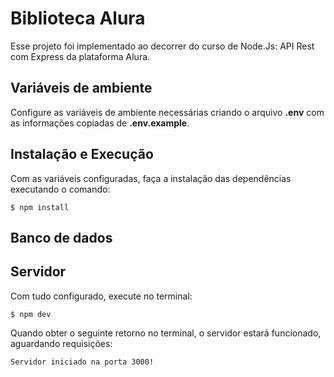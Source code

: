 # Biblioteca Alura

Esse projeto foi implementado ao decorrer do curso de Node.Js: API Rest com Express da plataforma Alura. 

## Variáveis de ambiente

Configure as variáveis de ambiente necessárias criando o arquivo **.env** com as informações copiadas de **.env.example**.

## Instalação e Execução

Com as variáveis configuradas, faça a instalação das dependências executando o comando:
```
$ npm install
```

## Banco de dados


## Servidor

Com tudo configurado, execute no terminal:
```
$ npm dev
```

Quando obter o seguinte retorno no terminal, o servidor estará funcionado, aguardando requisições:
```
Servidor iniciado na porta 3000!
```
